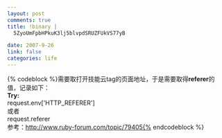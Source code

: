 ```yaml
--- 
layout: post
comments: true
title: !binary |
  5ZyoUmFpbHPkuK3lj5blvpdSRUZFUkVS77yB

date: 2007-9-26
link: false
categories: life
---
```

{% codeblock %}需要取打开技能云tag的页面地址，于是需要取得<strong>referer</strong>的值，记录如下：<strong><br />Try: </strong><br />request.env['HTTP_REFERER']<br />或者<br />request.referer<br />参考：http://www.ruby-forum.com/topic/79405{% endcodeblock %}
